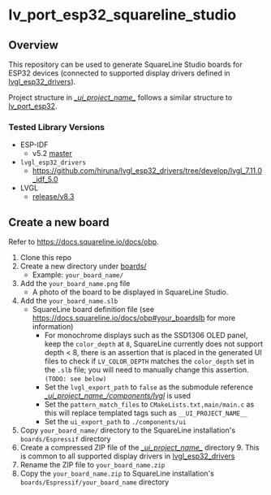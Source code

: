 # lv_port_esp32_squareline_studio

## Overview
This repository can be used to generate SquareLine Studio boards for ESP32 devices
(connected to supported display drivers defined in [lvgl_esp32_drivers](https://github.com/hiruna/lvgl_esp32_drivers/tree/develop/lvgl_7.11.0_idf_5.0)).

Project structure in _[\__ui_project_name\__](./__ui_project_name__)_ follows a similar structure to
[lv_port_esp32](https://github.com/hiruna/lv_port_esp32/tree/develop/lvgl_8.3.7_idf_5.2).
### Tested Library Versions
* ESP-IDF
  * v5.2 [master](https://github.com/espressif/esp-idf/tree/master/)
* `lvgl_esp32_drivers`
  * https://github.com/hiruna/lvgl_esp32_drivers/tree/develop/lvgl_7.11.0_idf_5.0
* LVGL
  * [release/v8.3](https://github.com/lvgl/lvgl/tree/release/v8.3)

## Create a new board
Refer to https://docs.squareline.io/docs/obp.

1. Clone this repo
2. Create a new directory under [boards/](./boards)
   *  Example: `your_board_name/`
4. Add the `your_board_name.png` file
   * A photo of the board to be displayed in SquareLine Studio.
6. Add the `your_board_name.slb`
   * SquareLine board definition file (see https://docs.squareline.io/docs/obp#your_boardslb for more information)
     * For monochrome displays such as the SSD1306 OLED panel, keep the `color_depth` at `8`, SquareLine currently
       does not support depth < 8, there is an assertion that is placed in the generated UI files to check if `LV_COLOR_DEPTH`
       matches the `color_depth` set in the `.slb` file; you will need to manually change this assertion. `(TODO: see below)`
     * Set the `lvgl_export_path` to `false` as the submodule reference _[\__ui_project_name\__/components/lvgl](./__ui_project_name__)_ is used
     * Set the `pattern_match_files` to `CMakeLists.txt,main/main.c` as this will replace templated tags such as `__UI_PROJECT_NAME__`
     * Set the `ui_export_path` to `./components/ui`
7. Copy `your_board_name/` directory to the SquareLine installation's `boards/Espressif` directory
8. Create a compressed ZIP file of the _[\__ui_project_name\__](./__ui_project_name__)_ directory
   9. This is common to all supported display drivers in [lvgl_esp32_drivers](https://github.com/hiruna/lvgl_esp32_drivers/tree/develop/lvgl_7.11.0_idf_5.0)
9. Rename the ZIP file to `your_board_name.zip`
10. Copy the `your_board_name.zip` to SquareLine installation's `boards/Espressif/your_board_name` directory
